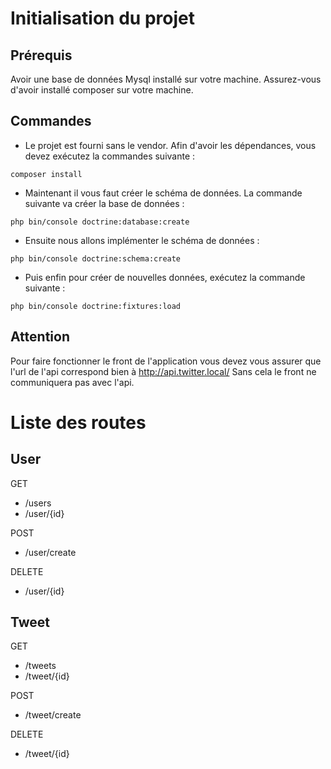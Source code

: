 # Initialisation du projet

## Prérequis

Avoir une base de données Mysql installé sur votre machine.
Assurez-vous d'avoir installé composer sur votre machine.

## Commandes

- Le projet est fourni sans le vendor. Afin d'avoir les dépendances, vous devez exécutez la commandes suivante :
```
composer install
```

- Maintenant il vous faut créer le schéma de données. La commande suivante va créer la base de données : 
```
php bin/console doctrine:database:create
```

- Ensuite nous allons implémenter le schéma de données :
```
php bin/console doctrine:schema:create
```

- Puis enfin pour créer de nouvelles données, exécutez la commande suivante :
```
php bin/console doctrine:fixtures:load
```

## Attention
Pour faire fonctionner le front de l'application vous devez vous assurer que l'url de l'api correspond bien à http://api.twitter.local/
Sans cela le front ne communiquera pas avec l'api.

# Liste des routes

## User

GET
- /users
- /user/{id}

POST
- /user/create

DELETE
- /user/{id}

## Tweet

GET
- /tweets
- /tweet/{id}

POST
- /tweet/create

DELETE
- /tweet/{id}
